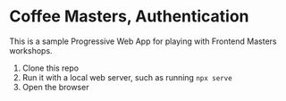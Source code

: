 # Coffee Masters, Authentication

This is a sample Progressive Web App for playing with Frontend Masters workshops.

1. Clone this repo
1. Run it with a local web server, such as running `npx serve`
1. Open the browser
